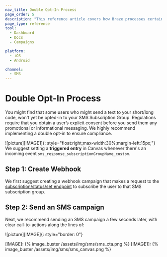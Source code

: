 ```yaml
---
nav_title: Double Opt-In Process
page_order: 5
description: "This reference article covers how Braze processes certain keywords for SMS, as well as best practices."
page_type: reference
tool:
  - Dashboard
  - Docs
  - Campaigns

platform:
  - iOS
  - Android

channel:
  - SMS
---
```


# Double Opt-In Process

You might find that some users who might send a text to your short/long code, won't yet be opted-in to your SMS Subscription Group. Regulations require that you obtain a user’s explicit consent before you send them any promotional or informational messaging. We highly recommend implementing a double opt-in to ensure compliance. 

![picture][IMAGE1]{: style="float:right;max-width:30%;margin-left:15px;"}
We suggest setting a __triggered entry__ in Canvas whenever there's an incoming event `sms_response_subscriptionGroupName_custom`.

## Step 1: Create Webhook

We first suggest creating a webhook campaign that makes a request to the [subscription/status/set endpoint][SSSendpoint] to subscribe the user to that SMS subscription group.

## Step 2: Send an SMS campaign
Next, we recommend sending an SMS campaign a few seconds later, with clear call-to-actions along the lines of:

![picture][IMAGE]{: style="border: 0"}

[SSSendpoint]: {{site.baseurl}}/api/endpoints/subscription_groups/post_update_user_subscription_group_status/
[IMAGE]: {% image_buster /assets/img/sms/sms_cta.png %}
[IMAGE1]: {% image_buster /assets/img/sms/sms_canvas.png %}
